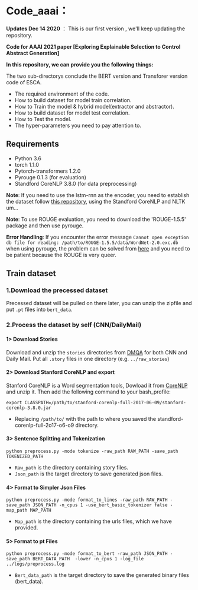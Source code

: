 # Code_aaai：

**Updates Dec 14 2020** ： This is our first version , we'll keep updating the repository.  

**Code for AAAI 2021 paper [Exploring Explainable Selection to Control Abstract Generation]**

**In this repository, we can provide you the following things:**

The two sub-directorys conclude the BERT version and Transforer version code of ESCA.
* The required environment of the code.
* How to build dataset for model train correlation. 
* How to Train the model & hybrid model(extractor and abstractor).
* How to build dataset for model test correlation. 
* How to Test the model.
* The hyper-parameters you need to pay attention to.

## Requirements
* Python 3.6
* torch 1.1.0
* Pytorch-transformers 1.2.0
* Pyrouge 0.1.3 (for evaluation)
* Standford CoreNLP 3.8.0 (for data preprocessing)

**Note**: If you need to use the lstm-rnn as the encoder, you need to establish the dataset follow [this repository](https://github.com/abisee/cnn-dailymail), using the Standford CoreNLP and NLTK um...

**Note**: To use ROUGE evaluation, you need to download the 'ROUGE-1.5.5' package and then use pyrouge.

**Error Handling**: If you encounter the error message `Cannot open exception db file for reading: /path/to/ROUGE-1.5.5/data/WordNet-2.0.exc.db` when using pyrouge, the problem can be solved from [here](https://github.com/tagucci/pythonrouge#error-handling) and you need to be patient because the ROUGE is very queer.

## Train dataset
### 1.Download the precessed dataset

Precessed dataset will be pulled on there later, you can unzip the zipfile and put `.pt` files into `bert_data`.

### 2.Process the dataset by self (CNN/DailyMail)

#### 1> Download Stories
Download and unzip the `stories` directories from [DMQA](http://cs.nyu.edu/~kcho/DMQA/) for both CNN and Daily Mail. Put all  `.story` files in one directory (e.g. `../raw_stories`)

#### 2> Download Stanford CoreNLP and export
Stanford CoreNLP is a Word segmentation tools, Dowload it from [CoreNLP](https://stanfordnlp.github.io/CoreNLP/) and unzip it. Then add the following command to your bash_profile:
```
export CLASSPATH=/path/to/stanford-corenlp-full-2017-06-09/stanford-corenlp-3.8.0.jar
```
* Replacing `/path/to/` with the path to where you saved the standford-corenlp-full-2o17-o6-o9 directory.

#### 3> Sentence Splitting and Tokenization
```
python preprocess.py -mode tokenize -raw_path RAW_PATH -save_path TOKENIZED_PATH
```
* `Raw_path` is the directory containing story files.
* `Json_path` is the target directory to save generated json files.

#### 4> Format to Simpler Json Files
```
python preprocess.py -mode format_to_lines -raw_path RAW_PATH -save_path JSON_PATH -n_cpus 1 -use_bert_basic_tokenizer false -map_path MAP_PATH
```
* `Map_path` is the directory containing the urls files, which we have provided.

#### 5> Format to pt Files
```
python preprocess.py -mode format_to_bert -raw_path JSON_PATH -save_path BERT_DATA_PATH  -lower -n_cpus 1 -log_file ../logs/preprocess.log
```
* `Bert_data_path` is the target directory to save the generated binary files (bert_data).






